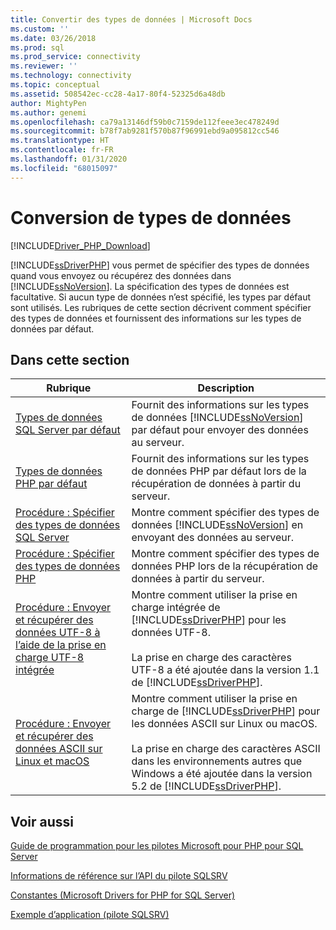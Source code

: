 ```yaml
---
title: Convertir des types de données | Microsoft Docs
ms.custom: ''
ms.date: 03/26/2018
ms.prod: sql
ms.prod_service: connectivity
ms.reviewer: ''
ms.technology: connectivity
ms.topic: conceptual
ms.assetid: 508542ec-cc28-4a17-80f4-52325d6a48db
author: MightyPen
ms.author: genemi
ms.openlocfilehash: ca79a13146df59b0c7159de112feee3ec478249d
ms.sourcegitcommit: b78f7ab9281f570b87f96991ebd9a095812cc546
ms.translationtype: HT
ms.contentlocale: fr-FR
ms.lasthandoff: 01/31/2020
ms.locfileid: "68015097"
---
```

# <a name="converting-data-types"></a>Conversion de types de données
[!INCLUDE[Driver_PHP_Download](../../includes/driver_php_download.md)]

[!INCLUDE[ssDriverPHP](../../includes/ssdriverphp_md.md)] vous permet de spécifier des types de données quand vous envoyez ou récupérez des données dans [!INCLUDE[ssNoVersion](../../includes/ssnoversion-md.md)]. La spécification des types de données est facultative. Si aucun type de données n’est spécifié, les types par défaut sont utilisés. Les rubriques de cette section décrivent comment spécifier des types de données et fournissent des informations sur les types de données par défaut.  
  
## <a name="in-this-section"></a>Dans cette section  
  
|Rubrique|Description|  
|---------|---------------|  
|[Types de données SQL Server par défaut](../../connect/php/default-sql-server-data-types.md)|Fournit des informations sur les types de données [!INCLUDE[ssNoVersion](../../includes/ssnoversion-md.md)] par défaut pour envoyer des données au serveur.|  
|[Types de données PHP par défaut](../../connect/php/default-php-data-types.md)|Fournit des informations sur les types de données PHP par défaut lors de la récupération de données à partir du serveur.|  
|[Procédure : Spécifier des types de données SQL Server](../../connect/php/how-to-specify-sql-server-data-types-when-using-the-sqlsrv-driver.md)|Montre comment spécifier des types de données [!INCLUDE[ssNoVersion](../../includes/ssnoversion-md.md)] en envoyant des données au serveur.|  
|[Procédure : Spécifier des types de données PHP](../../connect/php/how-to-specify-php-data-types.md)|Montre comment spécifier des types de données PHP lors de la récupération de données à partir du serveur.|  
|[Procédure : Envoyer et récupérer des données UTF-8 à l’aide de la prise en charge UTF-8 intégrée](../../connect/php/how-to-send-and-retrieve-utf-8-data-using-built-in-utf-8-support.md)|Montre comment utiliser la prise en charge intégrée de [!INCLUDE[ssDriverPHP](../../includes/ssdriverphp_md.md)] pour les données UTF-8.<br /><br />La prise en charge des caractères UTF-8 a été ajoutée dans la version 1.1 de [!INCLUDE[ssDriverPHP](../../includes/ssdriverphp_md.md)].|  
|[Procédure : Envoyer et récupérer des données ASCII sur Linux et macOS](../../connect/php/how-to-send-and-retrieve-ascii-data-in-linux-mac.md)|Montre comment utiliser la prise en charge de [!INCLUDE[ssDriverPHP](../../includes/ssdriverphp_md.md)] pour les données ASCII sur Linux ou macOS.<br /><br />La prise en charge des caractères ASCII dans les environnements autres que Windows a été ajoutée dans la version 5.2 de [!INCLUDE[ssDriverPHP](../../includes/ssdriverphp_md.md)].|
  
## <a name="see-also"></a>Voir aussi  
[Guide de programmation pour les pilotes Microsoft pour PHP pour SQL Server](../../connect/php/programming-guide-for-php-sql-driver.md)

[Informations de référence sur l’API du pilote SQLSRV](../../connect/php/sqlsrv-driver-api-reference.md)

[Constantes &#40;Microsoft Drivers for PHP for SQL Server&#41;](../../connect/php/constants-microsoft-drivers-for-php-for-sql-server.md)

[Exemple d’application &#40;pilote SQLSRV&#41;](../../connect/php/example-application-sqlsrv-driver.md)  
  
